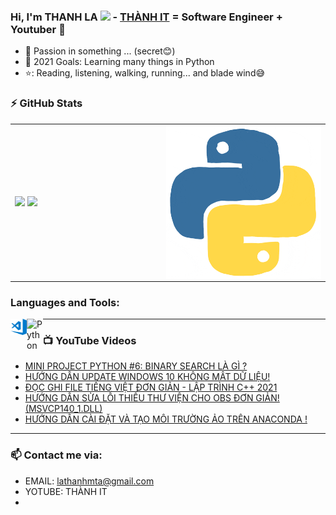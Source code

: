 ### Hi, I'm THANH LA <img src="https://media.giphy.com/media/hvRJCLFzcasrR4ia7z/giphy.gif" width="25px"> -  [THÀNH IT][website] = Software Engineer + Youtuber 🌻  


- 🔭 Passion in something ... (secret😊)
- 💪 2021 Goals: Learning many things in Python
- ⭐: Reading, listening, walking, running... and blade wind😅

### :zap: GitHub Stats

<table>
<tr>
  <td width="48%">
    <img src="https://github-readme-stats.vercel.app/api?username=ThanhLa1802&show_icons=true&hide=contribs,issues&hide_border=true" />
    <img src="https://github-readme-stats.vercel.app/api/top-langs/?username=ThanhLa1802&layout=compact&show_icons=true&hide_border=true" />
  </td>
  <td width="52%"><img alt="gif" align="right" src=".github/assets/python.gif"/></td>
</tr>
<table>

### Languages and Tools:
<img align="left" alt="Visual Studio Code" width="26px" src="https://raw.githubusercontent.com/github/explore/80688e429a7d4ef2fca1e82350fe8e3517d3494d/topics/visual-studio-code/visual-studio-code.png" />
<img align="left" alt="Python" width="26px" src="https://upload.wikimedia.org/wikipedia/commons/thumb/0/0a/Python.svg/1200px-Python.svg.png" /> 


---

### 📺 YouTube Videos

<!-- YOUTUBE:START -->
- [MINI PROJECT PYTHON #6: BINARY SEARCH LÀ GÌ ?](https://www.youtube.com/watch?v=qZm6-BzAcXg)
- [HƯỚNG DẪN UPDATE WINDOWS 10 KHÔNG MÂT DỮ LIỆU!](https://www.youtube.com/watch?v=Up_zqn22Tmg)
- [ĐỌC GHI FILE TIẾNG VIỆT ĐƠN GIẢN - LẬP TRÌNH C++ 2021](https://www.youtube.com/watch?v=MilPrD5gUFU)
- [HƯỚNG DẪN SỬA LỖI THIẾU THƯ VIỆN CHO OBS ĐƠN GIẢN! (MSVCP140_1.DLL)](https://www.youtube.com/watch?v=BlwqpZVvWaE)
- [HƯỚNG DẪN CÀI ĐẶT VÀ TẠO MÔI TRƯỜNG ẢO TRÊN ANACONDA !](https://www.youtube.com/watch?v=EIMrfcosoRE)
<!-- YOUTUBE:END -->

---

### 📫 Contact me via:
- EMAIL: lathanhmta@gmail.com
- YOTUBE: THÀNH IT
- [website]:https://www.youtube.com/channel/UC9L5_YMFz8JfBeQtUic8-3A
